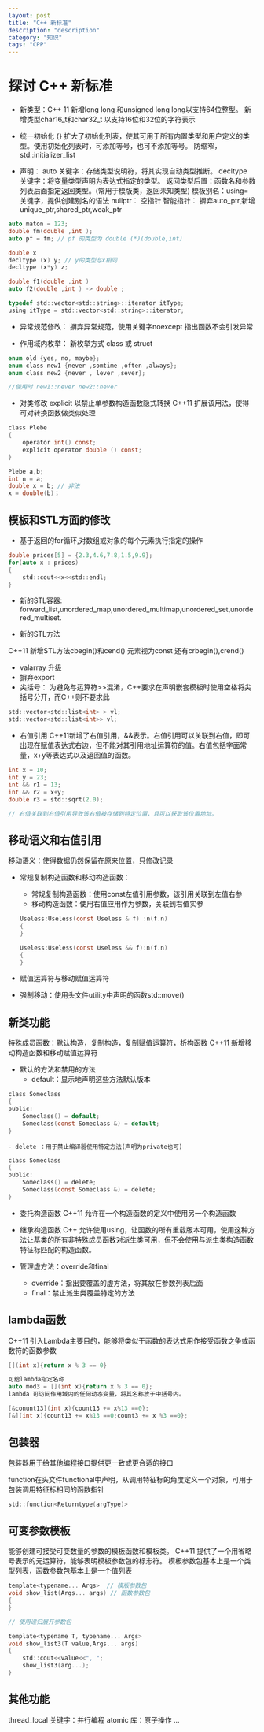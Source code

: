 ```yaml
---
layout: post
title: "C++ 新标准"
description: "description"
category: "知识"
tags: "CPP"
---
```

# 探讨 C++ 新标准

* 新类型：C++ 11 
新增long long 和unsigned long long以支持64位整型。
新增类型char16_t和char32_t 以支持16位和32位的字符表示

* 统一初始化 {} 扩大了初始化列表，使其可用于所有内置类型和用户定义的类型。使用初始化列表时，可添加等号，也可不添加等号。
防缩窄，std::initializer_list

* 声明：
auto 关键字：存储类型说明符，将其实现自动类型推断。 
decltype 关键字：将变量类型声明为表达式指定的类型。 
返回类型后置：函数名和参数列表后面指定返回类型。(常用于模版类，返回未知类型)
模板别名：using= 关键字，提供创建别名的语法
nullptr： 空指针
智能指针： 摒弃auto_ptr,新增unique_ptr,shared_ptr,weak_ptr

```C
auto maton = 123;
double fm(double ,int );
auto pf = fm; // pf 的类型为 double (*)(double,int) 

double x
decltype (x) y; // y的类型与x相同
decltype (x*y) z;

double f1(double ,int )
auto f2(double ,int ) -> double ;

typedef std::vector<std::string>::iterator itType;
using itType = std::vector<std::string>::iterator;

``` 

* 异常规范修改：
摒弃异常规范，使用关键字noexcept 指出函数不会引发异常

* 作用域内枚举：
新枚举方式 class 或 struct

```C
enum old {yes, no, maybe};
enum class new1 {never ,somtime ,often ,always};
enum class new2 {never , lever ,sever};

//使用时 new1::never new2::never 
```

* 对类修改
explicit 以禁止单参数构造函数隐式转换
C++11 扩展该用法，使得可对转换函数做类似处理

```C
class Plebe
{
    operator int() const;
    explicit operator double () const;
}

Plebe a,b;
int n = a;
double x = b; // 非法
x = double(b)；
```

## 模板和STL方面的修改
* 基于返回的for循环,对数组或对象的每个元素执行指定的操作

```C
double prices[5] = {2.3,4.6,7.8,1.5,9.9};
for(auto x : prices)
{
    std::cout<<x<<std::endl;
}
```

* 新的STL容器: forward\_list,unordered\_map,unordered\_multimap,unordered\_set,unordered_multiset.

* 新的STL方法

C++11 新增STL方法cbegin()和cend() 元素视为const 还有crbegin(),crend()

* valarray 升级
* 摒弃export
* 尖括号：
为避免与运算符>>混淆，C++要求在声明嵌套模板时使用空格将尖括号分开，而C++则不要求此

```C
std::vector<std::list<int> > vl;
std::vector<std::list<int>> vl;
```
* 右值引用
C++11新增了右值引用，&&表示。右值引用可以关联到右值，即可出现在赋值表达式右边，但不能对其引用地址运算符的值。右值包括字面常量，x+y等表达式以及返回值的函数。

```C
int x = 10;
int y = 23;
int && r1 = 13;
int && r2 = x+y;
double r3 = std::sqrt(2.0);

// 右值关联到右值引用导致该右值被存储到特定位置，且可以获取该位置地址。
```

## 移动语义和右值引用
移动语义：使得数据仍然保留在原来位置，只修改记录

* 常规复制构造函数和移动构造函数：
    - 常规复制构造函数：使用const左值引用参数，该引用关联到左值右参
    - 移动构造函数：使用右值应用作为参数，关联到右值实参

    ```C
    Useless:Useless(const Useless & f) :n(f.n)
    {
    }
    
    Useless:Useless(const Useless && f):n(f.n)
    {
    }
    
    ```

* 赋值运算符与移动赋值运算符   
* 强制移动：使用头文件utility中声明的函数std::move()

## 新类功能
特殊成员函数：默认构造，复制构造，复制赋值运算符，析构函数 
C++11 新增移动构造函数和移动赋值运算符
* 默认的方法和禁用的方法
    - default：显示地声明这些方法默认版本

```C
class Someclass
{
public:
    Someclass() = default;
    Someclass(const Someclass &) = default; 
}
```
    - delete ：用于禁止编译器使用特定方法(声明为private也可)

```C
class Someclass
{
public:
    Someclass() = delete;
    Someclass(const Someclass &) = delete; 
}
```

* 委托构造函数
C++11 允许在一个构造函数的定义中使用另一个构造函数

* 继承构造函数
C++ 允许使用using，让函数的所有重载版本可用，使用这种方法让基类的所有非特殊成员函数对派生类可用，但不会使用与派生类构造函数特征标匹配的构造函数。

* 管理虚方法：override和final
    - override：指出要覆盖的虚方法，将其放在参数列表后面
    - final：禁止派生类覆盖特定的方法

## lambda函数
C++11 引入Lambda主要目的，能够将类似于函数的表达式用作接受函数之争或函数符的函数参数

```C
[](int x){return x % 3 == 0}

可给lambda指定名称
auto mod3 = [](int x){return x % 3 == 0};
lambda 可访问作用域内的任何动态变量，将其名称放于中括号内。

[&conunt13](int x){count13 += x%13 ==0};
[&](int x){count13 += x%13 ==0;count3 += x %3 ==0};
```

## 包装器
包装器用于给其他编程接口提供更一致或更合适的接口

function在头文件functional中声明，从调用特征标的角度定义一个对象，可用于包装调用特征标相同的函数指针

```C
std::function<Returntype(argType)> 
```
## 可变参数模板

能够创建可接受可变数量的参数的模板函数和模板类。
C++11 提供了一个用省略号表示的元运算符，能够表明模板参数包的标志符。
模板参数包基本上是一个类型列表，函数参数包基本上是一个值列表

```C
template<typename... Args>  // 模版参数包
void show_list(Args... args) // 函数参数包
{
}

// 使用递归展开参数包

template<typename T, typename... Args>
void show_list3(T value,Args... args)
{
    std::cout<<value<<", ";
    show_list3(arg...);
}

```
 
## 其他功能

thread_local 关键字：并行编程
atomic 库：原子操作
...

